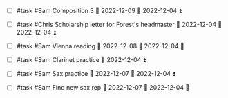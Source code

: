 - [ ] #task #Sam Composition 3 📅 2022-12-09 🛫 2022-12-04 ⏫ 
- [ ] #task #Chris Scholarship letter for Forest's headmaster 📅 2022-12-04 🛫 2022-12-04 ⏫ 
- [ ] #task #Sam Vienna reading 📅 2022-12-08 🛫 2022-12-04 🔼 
- [ ] #task #Sam Clarinet practice 🛫 2022-12-04 ⏫ 
- [ ] #task #Sam Sax practice 📅 2022-12-07 🛫 2022-12-04 ⏫ 
- [ ] #task #Sam Find new sax rep 📅 2022-12-07 🛫 2022-12-04 🔼 

